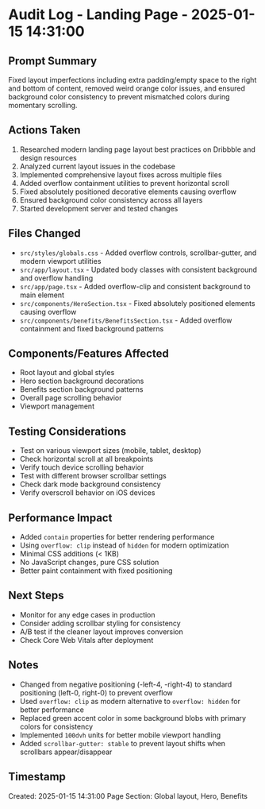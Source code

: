 # Audit Log - Landing Page - 2025-01-15 14:31:00

## Prompt Summary
Fixed layout imperfections including extra padding/empty space to the right and bottom of content, removed weird orange color issues, and ensured background color consistency to prevent mismatched colors during momentary scrolling.

## Actions Taken
1. Researched modern landing page layout best practices on Dribbble and design resources
2. Analyzed current layout issues in the codebase
3. Implemented comprehensive layout fixes across multiple files
4. Added overflow containment utilities to prevent horizontal scroll
5. Fixed absolutely positioned decorative elements causing overflow
6. Ensured background color consistency across all layers
7. Started development server and tested changes

## Files Changed
- `src/styles/globals.css` - Added overflow controls, scrollbar-gutter, and modern viewport utilities
- `src/app/layout.tsx` - Updated body classes with consistent background and overflow handling
- `src/app/page.tsx` - Added overflow-clip and consistent background to main element
- `src/components/HeroSection.tsx` - Fixed absolutely positioned elements causing overflow
- `src/components/benefits/BenefitsSection.tsx` - Added overflow containment and fixed background patterns

## Components/Features Affected
- Root layout and global styles
- Hero section background decorations
- Benefits section background patterns
- Overall page scrolling behavior
- Viewport management

## Testing Considerations
- Test on various viewport sizes (mobile, tablet, desktop)
- Check horizontal scroll at all breakpoints
- Verify touch device scrolling behavior
- Test with different browser scrollbar settings
- Check dark mode background consistency
- Verify overscroll behavior on iOS devices

## Performance Impact
- Added `contain` properties for better rendering performance
- Using `overflow: clip` instead of `hidden` for modern optimization
- Minimal CSS additions (< 1KB)
- No JavaScript changes, pure CSS solution
- Better paint containment with fixed positioning

## Next Steps
- Monitor for any edge cases in production
- Consider adding scrollbar styling for consistency
- A/B test if the cleaner layout improves conversion
- Check Core Web Vitals after deployment

## Notes
- Changed from negative positioning (-left-4, -right-4) to standard positioning (left-0, right-0) to prevent overflow
- Used `overflow: clip` as modern alternative to `overflow: hidden` for better performance
- Replaced green accent color in some background blobs with primary colors for consistency
- Implemented `100dvh` units for better mobile viewport handling
- Added `scrollbar-gutter: stable` to prevent layout shifts when scrollbars appear/disappear

## Timestamp
Created: 2025-01-15 14:31:00
Page Section: Global layout, Hero, Benefits